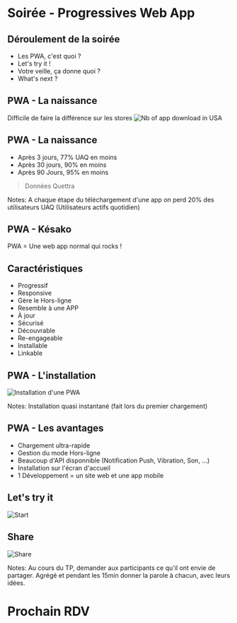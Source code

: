 <!-- .slide: data-background="#ff9900" -->
# Soirée - Progressives Web App



<!-- .slide: data-background="#0af" -->
## Déroulement de la soirée

- Les PWA, c'est quoi ?
- Let's try it !
- Votre veille, ça donne quoi ?
- What's next ?



<!-- .slide: data-background="#00ffc4" -->
## PWA - La naissance

Difficile de faire la différence sur les stores
![Nb of app download in USA](2016-10-27-Progressive_Web_App/us-smartphone-users-number-of-app-downloads-per-month-of-smartphone-users-new_chartbuilder-1.png)


<!-- .slide: data-background="#00ffc4" -->
## PWA - La naissance

- Après 3 jours, 77% UAQ en moins
- Après 30 jours, 90% en moins
- Après 90 Jours, 95% en moins

> Données Quettra

Notes:
A chaque étape du téléchargement d'une app on perd 20% des utilisateurs
UAQ (Utilisateurs actifs quotidien)


<!-- .slide: data-background="#00ffc4" -->
## PWA - Késako

PWA = Une web app normal qui rocks !


<!-- .slide: data-background="#00ffc4" -->
## Caractéristiques

- Progressif
- Responsive
- Gère le Hors-ligne
- Resemble à une APP
- À jour
- Sécurisé
- Découvrable
- Re-engageable
- Installable
- Linkable


<!-- .slide: data-background="#00ffc4" -->
## PWA - L'installation

![Installation d'une PWA](2016-10-27-Progressive_Web_App/add-to-home-screen.gif)

Notes:
Installation quasi instantané (fait lors du premier chargement)


<!-- .slide: data-background="#00ffc4" -->
## PWA - Les avantages

- Chargement ultra-rapide
- Gestion du mode Hors-ligne
- Beaucoup d'API disponnible (Notification Push, Vibration, Son, ...)
- Installation sur l'écran d'accueil
- 1 Développement = un site web et une app mobile



<!-- .slide: data-background="#00a6ff" -->
## Let's try it

![Start](2016-10-27-Progressive_Web_App/start.gif)



<!-- .slide: data-background="#00a6ff" -->
## Share

![Share](2016-10-27-Progressive_Web_App/share.gif)

Notes: Au cours du TP, demander aux participants ce qu'il ont envie de partager. Agrégé et pendant les 15min donner la parole à chacun, avec leurs idées.



<!-- .slide: data-background="#00a6ff" -->
# Prochain RDV
